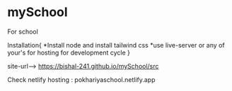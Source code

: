 # mySchool
For school

Installation{
*Install node and install tailwind css
*use live-server or any of your's for hosting for development cycle
}


site-url--> https://bishal-241.github.io/mySchool/src


Check netlify hosting :   pokhariyaschool.netlify.app